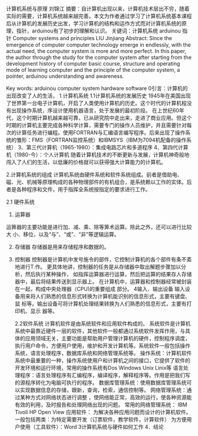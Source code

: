 计算机系统与原理
刘锦江
摘要：自计算机出现以来，计算机技术层出不穷，随着实际的需要，计算机系统越来越完善。本文为作者通过学习了计算机系统基本课程后从计算机的发展历史出发，学习计算机的结构和运作方式而对计算机系统的原理，指针，arduinou有了初步的理解和认识。
关键词：计算机系统 arduinou 指针
Computer systems and principles 
LIU Jinjiang
Abstract: Since the emergence of computer computer technology emerge in endlessly, with the actual need, the computer system is more and more perfect. In this paper, the author through the study for the computer system after starting from the development history of computer basic course, structure and operating mode of learning computer and the principle of the computer system, a pointer, arduinou understanding and awareness.

Key words: arduinou  computer system    hardware   software 
0引言：计算机的出现改变了人的生活， 
1.计算机系统
1.1计算机系统的发展历史
    1945年在美国出现了世界第一台电子计算机，开启了人类使用计算机的历史。这个时代的计算机程没有出现操作系统，序设计使用机器语言，处于发展的最初阶段。
在上世纪60年代，这个时期计算机越来越可靠，已从研究院中走出来，走进了商业应用。但这个时期的计算机主要完成各种科学计算，需要专门的操作人员维护，并且需要针对每次的计算任务进行编程。使用FORTRAN与汇编语言编写程序。后来出现了操作系统的雏形：FMS（FORTRAN监控系统）和IBMSYS（IBM为7094机配备的操作系统）
3、第三代计算机（1965-1980）：集成电路芯片和多道程序
4、第四代计算机（1980-今）：个人计算机
随着计算机技术的不断更新与发展，计算机神奇般地闯入了人们的生活，以低廉的价格就可以获得强大计算能力的计算机。


   
2.计算机系统的组成
计算机系统由硬件系统和软件系统组成。前者是借助电、磁、光、机械等原理构成的各种物理部件的有机组合，是系统赖以工作的实体。后者是各种程序和文件，用于指挥全系统按指定的要求进行工作。

2.1   硬件系统    
1) 运算器

运箅器的主要功能是进行加、减、乘、除等箅术运算。除此之外，还可以进行比较大 小、移位，以及“与”、“或”、“非”等逻辑运算。

2) 存储器
存储器是用来存储程序和数据的。
 3) 控制器
控制器是计算机中发号施令的部件，它控制计算机的各个部件有条不紊地进行T.作。 更具体地讲，控制器的任务是从存储器中取出解题步骤加以分析，然后执行某种操作， 如指挥运算器进行运算，然后把运算的结果存人存储器中，最后将结果传送到显示器上。 在计算机中，运算器和控制器经常被封装在一起，构成中央处理器（CPU)的重要组成 部分。
4输入、输出设备
输入设备用来将人们熟悉的信息形式转换为计算机能识别的信息形式，主要有键盘、鼠 标等。输出设备可将计算机处理结果转换为人们熟悉的信息形式，主要有打印机、显示 器等。

    2.2软件系统
计算机软件是由系统软件和应用软件构成的。
系统软件是计算机系统中最靠近硬件一层的软件，其他软件一般都通过系统软件发挥作用，与具体的应用领域无关，主要功能是帮助用户管理计算机的硬件，控制程序调度，执行用户命令，方便用户使用，维护和开发计算机等。系统软件一般包括操作系统，语言处理程序，数据库系统和网络管理系统等。
操作系统：计算机软件系统中最重要的一种，操作系统使用户和计算机之间的接口，它提供了软件的开发环境和运行环境，常用的操作系统有Dos  Windows  Unix  Linix等 
语言处理程序：语言处理程序有汇编程序，编译程序，解释程序等。作用是把我们写的源程序转化为电脑可执行的程序。
数据库管理系统：使用数据库管理系统可以实现数据信息的存储，跟新，查询，检索，通信控制等。
网络管理系统：通过某种方式对网络状态进行调整 ，使网络能正常，高效的运行，使各种资源能有效的利用，及时报告和处理网络出现的问题。
常用的网络管理系统：	IBM Tivoli   HP Open View
应用软件：
为解决各种应用问题而设计的计算机软件。
一般包括两类：为特定需要开发（订票软件，教学软件，计算软件）
              为方便用户使用（工具软件）：Word
3计算机系统与硬件如何工作
4．结论
    

